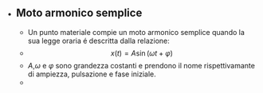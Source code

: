 - ## Moto armonico semplice
	- Un punto materiale compie un moto armonico semplice quando la sua legge oraria é descritta dalla relazione:
	- $$x(t) = A \sin (\omega t + \varphi)$$
	- $A$,$\omega$ e  $\varphi$ sono grandezza costanti e prendono il nome rispettivamante di ampiezza, pulsazione e fase iniziale.
	-